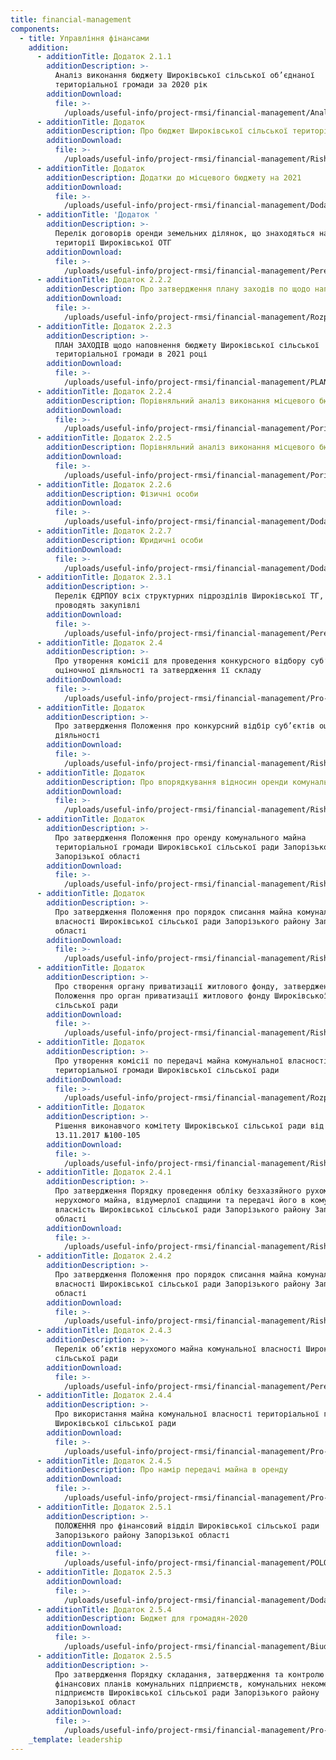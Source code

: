 ```yaml
---
title: financial-management
components:
  - title: Управління фінансами
    addition:
      - additionTitle: Додаток 2.1.1
        additionDescription: >-
          Аналіз виконання бюджету Широківської сільської об’єднаної
          територіальної громади за 2020 рік
        additionDownload:
          file: >-
            /uploads/useful-info/project-rmsi/financial-management/Analiz-vykonannia-biudzhetu-SHyrokivs-koi-sil-s-koi-obiednanoi-terytorial-noi-hromady-za-2020-rik.xlsx
      - additionTitle: Додаток
        additionDescription: Про бюджет Широківської сільської територіальної громади на 2021 рік
        additionDownload:
          file: >-
            /uploads/useful-info/project-rmsi/financial-management/Rishennia-16.doc
      - additionTitle: Додаток
        additionDescription: Додатки до місцевого бюджету на 2021
        additionDownload:
          file: >-
            /uploads/useful-info/project-rmsi/financial-management/Dodatky-do-mistsevoho-biudzhetu-na-2021.xlsx
      - additionTitle: 'Додаток '
        additionDescription: >-
          Перелік договорів оренди земельних ділянок, що знаходяться на
          території Широківської ОТГ
        additionDownload:
          file: >-
            /uploads/useful-info/project-rmsi/financial-management/Perelik-dohovoriv-orendy-zemel-nykh-dilianok-shcho-znakhodiat-sia-na-terytorii-SHyrokivs-koi-OTH.xlsx
      - additionTitle: Додаток 2.2.2
        additionDescription: Про затвердження плану заходів по щодо наповнення бюджету на 2021 рік
        additionDownload:
          file: >-
            /uploads/useful-info/project-rmsi/financial-management/Rozporiadzhennia-sil-s-koho-holovy-75-vid-23.03.2021.doc
      - additionTitle: Додаток 2.2.3
        additionDescription: >-
          ПЛАН ЗАХОДІВ щодо наповнення бюджету Широківської сільської
          територіальної громади в 2021 році
        additionDownload:
          file: >-
            /uploads/useful-info/project-rmsi/financial-management/PLAN-ZAKHODIV-shchodo-napovnennia-biudzhetu-SHyrokivs-koi-sil-s-koi-terytorial-noi-hromady-v-2021-rotsi.rtf
      - additionTitle: Додаток 2.2.4
        additionDescription: Порівняльний аналіз виконання місцевого бюджету 2018-2019
        additionDownload:
          file: >-
            /uploads/useful-info/project-rmsi/financial-management/Porivnial-nyy-analiz-vykonannia-mistsevoho-biudzhetu-2018-2019.xlsx
      - additionTitle: Додаток 2.2.5
        additionDescription: Порівняльний аналіз виконання місцевого бюджету 2019-2020
        additionDownload:
          file: >-
            /uploads/useful-info/project-rmsi/financial-management/Porivnial-nyy-analiz-vykonannia-mistsevoho-biudzhetu-2019-2020.xlsx
      - additionTitle: Додаток 2.2.6
        additionDescription: Фізичні особи
        additionDownload:
          file: >-
            /uploads/useful-info/project-rmsi/financial-management/Dodatok-2.2.6-fizychni-osoby.xlsx
      - additionTitle: Додаток 2.2.7
        additionDescription: Юридичні особи
        additionDownload:
          file: >-
            /uploads/useful-info/project-rmsi/financial-management/Dodatok-2.2.6-iurydychni-osoby.xlsx
      - additionTitle: Додаток 2.3.1
        additionDescription: >-
          Перелік ЄДРПОУ всіх структурних підрозділів Широківської ТГ, які
          проводять закупівлі
        additionDownload:
          file: >-
            /uploads/useful-info/project-rmsi/financial-management/Perelik-YEDRPOU-vsikh-strukturnykh-pidrozdiliv-SHyrokivs-koi-TH-iaki-provodiat-zakupivli.docx
      - additionTitle: Додаток 2.4
        additionDescription: >-
          Про утворення комісії для проведення конкурсного відбору суб’єктів
          оціночної діяльності та затвердження її складу
        additionDownload:
          file: >-
            /uploads/useful-info/project-rmsi/financial-management/Pro-utvorennia-komisii-dlia-provedennia-konkursnoho-vidboru-sub-iektiv-otsinochnoi-diial-nosti-ta-zatverdzhennia-ii-skladu.docx
      - additionTitle: Додаток
        additionDescription: >-
          Про затвердження Положення про конкурсний відбір суб’єктів оціночної
          діяльності
        additionDownload:
          file: >-
            /uploads/useful-info/project-rmsi/financial-management/Rishennia-vykonavchoho-komitetu-100-vid-13.11.2017.docx
      - additionTitle: Додаток
        additionDescription: Про впорядкування відносин оренди комунального майна
        additionDownload:
          file: >-
            /uploads/useful-info/project-rmsi/financial-management/Rishennia-14-Pro-vporiadkuvannia-vidnosyn-orendy-komunal-noho-mayna.docx
      - additionTitle: Додаток
        additionDescription: >-
          Про затвердження Положення про оренду комунального майна
          територіальної громади Широківської сільської ради Запорізького району
          Запорізької області
        additionDownload:
          file: >-
            /uploads/useful-info/project-rmsi/financial-management/Rishennia-23.doc
      - additionTitle: Додаток
        additionDescription: >-
          Про затвердження Положення про порядок списання майна комунальної
          власності Широківської сільської ради Запорізького району Запорізької
          області
        additionDownload:
          file: >-
            /uploads/useful-info/project-rmsi/financial-management/Rishennia-30-Pro-zatverdzhennia-Polozhennia-pro-poriadok-spysannia-mayna-komunal-noi-vlasnosti-SHyrokivs-koi-sil-s-koi-rady-Zaporiz-koho-rayonu-Zaporiz-koi-oblasti.docx
      - additionTitle: Додаток
        additionDescription: >-
          Про створення органу приватизації житлового фонду, затвердження
          Положення про орган приватизації житлового фонду Широківської
          сільської ради
        additionDownload:
          file: >-
            /uploads/useful-info/project-rmsi/financial-management/Rishennia-39-Pro-stvorennia-orhanu-pryvatyzatsii-zhytlovoho-fondu-zatverdzhennia-Polozhennia-pro-orhan-pryvatyzatsii-zhytlovoho-fondu-SHyrokivs-koi-sil-s-koi-rady.docx
      - additionTitle: Додаток
        additionDescription: >-
          Про утворення комісії по передачі майна комунальної власності
          територіальної громади Широківської сільської ради
        additionDownload:
          file: >-
            /uploads/useful-info/project-rmsi/financial-management/Rozporiadzhennia-112-1-e1617983887290.jpg
      - additionTitle: Додаток
        additionDescription: >-
          Рішення виконавчого комітету Широківської сільської ради від
          13.11.2017 №100-105
        additionDownload:
          file: >-
            /uploads/useful-info/project-rmsi/financial-management/Rishennya-vy-konavchogo-komitetu-vid-13.11.2017-roku.docx
      - additionTitle: Додаток 2.4.1
        additionDescription: >-
          Про затвердження Порядку проведення обліку безхазяйного рухомого і
          нерухомого майна, відумерлої спадщини та передачі його в комунальну
          власність Широківської сільської ради Запорізького району Запорізької
          області
        additionDownload:
          file: >-
            /uploads/useful-info/project-rmsi/financial-management/Rishennia-15-oi-sesii-31-vid-11.04.2018.docx
      - additionTitle: Додаток 2.4.2
        additionDescription: >-
          Про затвердження Положення про порядок списання майна комунальної
          власності Широківської сільської ради Запорізького району Запорізької
          області
        additionDownload:
          file: >-
            /uploads/useful-info/project-rmsi/financial-management/Rishennia-15-oi-sesii-30-vid-11.04.2018.docx.docx
      - additionTitle: Додаток 2.4.3
        additionDescription: >-
          Перелік об’єктів нерухомого майна комунальної власності Широківської
          сільської ради
        additionDownload:
          file: >-
            /uploads/useful-info/project-rmsi/financial-management/Perelik-obiektiv-nerukhomoho-mayna-komunal-noi-vlasnosti-SHyrokivs-koi-sil-s-koi-rady.xlsx
      - additionTitle: Додаток 2.4.4
        additionDescription: >-
          Про використання майна комунальної власності територіальної громади
          Широківської сільської ради
        additionDownload:
          file: >-
            /uploads/useful-info/project-rmsi/financial-management/Pro-vykorystannia-mayna-komunal-noi-vlasnosti-terytorial-noi-hromady-SHyrokivs-koi-sil-s-koi-rady.docx
      - additionTitle: Додаток 2.4.5
        additionDescription: Про намір передачі майна в оренду
        additionDownload:
          file: >-
            /uploads/useful-info/project-rmsi/financial-management/Pro-namir-peredachi-mayna-v-orendu.pdf
      - additionTitle: Додаток 2.5.1
        additionDescription: >-
          ПОЛОЖЕННЯ про фінансовий відділ Широківської сільської ради
          Запорізького району Запорізької області
        additionDownload:
          file: >-
            /uploads/useful-info/project-rmsi/financial-management/POLOZHENNYA-pro-finansovyy-viddil-SHyrokivs-koi-sil-s-koi-rady-Zaporiz-koho-rayonu-Zaporiz-koi-oblasti.docx
      - additionTitle: Додаток 2.5.3
        additionDownload:
          file: >-
            /uploads/useful-info/project-rmsi/financial-management/Dodatok-2.5.3.png
      - additionTitle: Додаток 2.5.4
        additionDescription: Бюджет для громадян-2020
        additionDownload:
          file: >-
            /uploads/useful-info/project-rmsi/financial-management/Biudzhet-dlia-hromadian-2020.pdf
      - additionTitle: Додаток 2.5.5
        additionDescription: >-
          Про затвердження Порядку складання, затвердження та контролю виконання
          фінансових планів комунальних підприємств, комунальних некомерційних
          підприємств Широківської сільської ради Запорізького району
          Запорізької област
        additionDownload:
          file: >-
            /uploads/useful-info/project-rmsi/financial-management/Pro-zatverdzhennia-Poriadku-skladannia-zatverdzhennia-ta-kontroliu-vykonannia-finansovykh-planiv-komunal-nykh-pidpryiemstv-komunal-nykh-nekomertsiynykh-pidpryiemstv.doc
    _template: leadership
---
```


